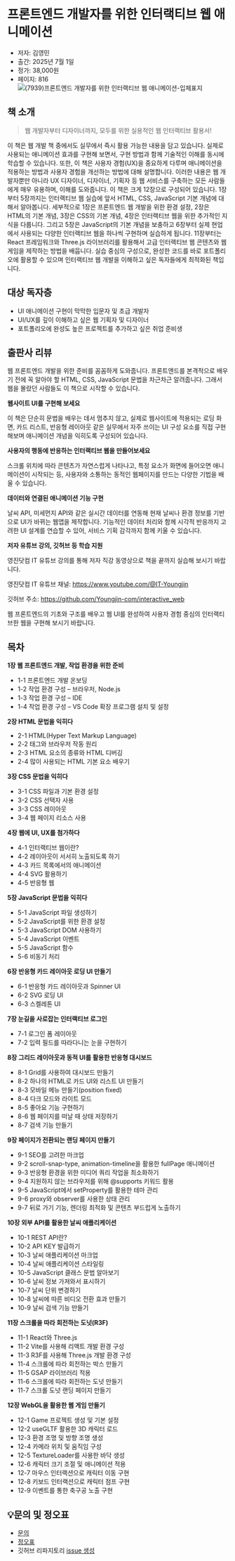 # 프론트엔드 개발자를 위한 인터랙티브 웹 애니메이션

- 저자: 김영민
- 출간: 2025년 7월 1일
- 정가: 38,000원
- 페이지: 816
![(7939)프론트엔드 개발자를 위한 인터랙티브 웹 애니메이션-입체표지](https://github.com/user-attachments/assets/fd3858f1-782e-42cc-a7d9-31c8a3276d2d)

## 책 소개

> 웹 개발자부터 디자이너까지,
> 모두를 위한 실용적인 웹 인터랙티브 활용서!

이 책은 웹 개발 책 중에서도 실무에서 즉시 활용 가능한 내용을 담고 있습니다. 실제로 사용되는 애니메이션 효과를 구현해 보면서, 구현 방법과 함께 기술적인 이해를 동시에 학습할 수 있습니다. 또한, 이 책은 사용자 경험(UX)을 중요하게 다루며 애니메이션을 적용하는 방법과 사용자 경험을 개선하는 방법에 대해 설명합니다. 이러한 내용은 웹 개발자뿐만 아니라 UX 디자이너, 디자이너, 기획자 등 웹 서비스를 구축하는 모든 사람들에게 매우 유용하며, 이해를 도와줍니다.
이 책은 크게 12장으로 구성되어 있습니다. 1장부터 5장까지는 인터랙티브 웹 실습에 앞서 HTML, CSS, JavaScript 기본 개념에 대해서 알아봅니다. 세부적으로 1장은 프론트엔드 웹 개발을 위한 환경 설정, 2장은 HTML의 기본 개념, 3장은 CSS의 기본 개념, 4장은 인터랙티브 웹을 위한 추가적인 지식을 다룹니다. 그리고 5장은 JavaScript의 기본 개념을 보충하고 6장부터 실제 현업에서 사용되는 다양한 인터랙티브 웹을 하나씩 구현하며 실습하게 됩니다. 11장부터는 React 프레임워크와 Three.js 라이브러리를 활용해서 고급 인터랙티브 웹 콘텐츠와 웹 게임을 제작하는 방법을 배웁니다. 
실습 중심의 구성으로, 완성한 코드를 바로 포트폴리오에 활용할 수 있으며 인터랙티브 웹 개발을 이해하고 싶은 독자들에게 최적화된 책입니다.

## 대상 독자층
- UI 애니메이션 구현이 막막한 입문자 및 초급 개발자
- UI/UX를 깊이 이해하고 싶은 웹 기획자 및 디자이너
-	포트폴리오에 완성도 높은 프로젝트를 추가하고 싶은 취업 준비생

## 출판사 리뷰
웹 프론트엔드 개발을 위한 준비를 꼼꼼하게 도와줍니다.
프론트엔드를 본격적으로 배우기 전에 꼭 알아야 할 HTML, CSS, JavaScript 문법을 차근차근 알려줍니다. 그래서 웹을 몰랐던 사람들도 이 책으로 시작할 수 있습니다.

**웹사이트 UI를 구현해 보세요**

이 책은 단순히 문법을 배우는 데서 멈추지 않고, 실제로 웹사이트에 적용되는 로딩 화면, 카드 리스트, 반응형 레이아웃 같은 실무에서 자주 쓰이는 UI 구성 요소를 직접 구현해보며 애니메이션 개념을 익히도록 구성되어 있습니다.

**사용자의 행동에 반응하는 인터랙티브 웹을 만들어보세요**

스크롤 위치에 따라 콘텐츠가 자연스럽게 나타나고, 특정 요소가 화면에 들어오면 애니메이션이 시작되는 등, 사용자와 소통하는 동적인 웹페이지를 만드는 다양한 기법을 배울 수 있습니다.

**데이터와 연결된 애니메이션 기능 구현**

날씨 API, 미세먼지 API와 같은 실시간 데이터를 연동해 현재 날씨나 환경 정보를 기반으로 UI가 바뀌는 웹앱을 제작합니다. 기능적인 데이터 처리와 함께 시각적 반응까지 고려한 UI 설계를 연습할 수 있어, 서비스 기획 감각까지 함께 키울 수 있습니다.

**저자 유튜브 강의, 깃허브 등 학습 지원**

영진닷컴 IT 유튜브 강의를 통해 저자 직강 동영상으로 책을 끝까지 실습해 보시기 바랍니다.

영진닷컴 IT 유튜브 채널: https://www.youtube.com/@IT-Youngjin

깃허브 주소: https://github.com/Youngjin-com/interactive_web

웹 프론트엔드의 기초와 구조를 배우고 웹 UI를 완성하여 사용자 경험 중심의 인터랙티브한 웹을 구현해 보시기 바랍니다.

## 목차
**1장 웹 프론트엔드 개발, 작업 환경을 위한 준비**
- 1-1 프론트엔드 개발 온보딩
- 1-2 작업 환경 구성 – 브라우저, Node.js
- 1-3 작업 환경 구성 – IDE
- 1-4 작업 환경 구성 – VS Code 확장 프로그램 설치 및 설정

**2장 HTML 문법을 익히다**
- 2-1 HTML(Hyper Text Markup Language)
- 2-2 <meta> 태그와 브라우저 작동 원리
- 2-3 HTML 요소의 종류와 HTML 디버깅
- 2-4 많이 사용되는 HTML 기본 요소 배우기

**3장 CSS 문법을 익히다**
- 3-1 CSS 파일과 기본 환경 설정
- 3-2 CSS 선택자 사용
- 3-3 CSS 레이아웃
- 3-4 웹 페이지 리소스 사용

**4장 웹에 UI, UX를 첨가하다**
- 4-1 인터랙티브 웹이란?
- 4-2 레이아웃이 서서히 노출되도록 하기
- 4-3 카드 목록에서의 애니메이션
- 4-4 SVG 활용하기
- 4-5 반응형 웹

**5장 JavaScript 문법을 익히다**
- 5-1 JavaScript 파일 생성하기
- 5-2 JavaScript를 위한 환경 설정
- 5-3 JavaScript DOM 사용하기
- 5-4 JavaScript 이벤트
- 5-5 JavaScript 함수
- 5-6 비동기 처리

**6장 반응형 카드 레이아웃 로딩 UI 만들기**
- 6-1 반응형 카드 레이아웃과 Spinner UI
- 6-2 SVG 로딩 UI
- 6-3 스켈레톤 UI

**7장 눈길을 사로잡는 인터랙티브 로그인**
- 7-1 로그인 폼 레이아웃
- 7-2 입력 필드를 따라다니는 눈을 구현하기

**8장 그리드 레이아웃과 동적 UI를 활용한 반응형 대시보드**
- 8-1 Grid를 사용하여 대시보드 만들기
- 8-2 하나의 HTML로 카드 UI와 리스트 UI 만들기
- 8-3 모바일 메뉴 만들기(position fixed)
- 8-4 다크 모드와 라이트 모드
- 8-5 좋아요 기능 구현하기
- 8-6 웹 페이지를 떠날 때 상태 저장하기
- 8-7 검색 기능 만들기

**9장 페이지가 전환되는 랜딩 페이지 만들기**
- 9-1 SEO를 고려한 마크업
- 9-2 scroll-snap-type, animation-timeline을 활용한 fullPage 애니메이션
- 9-3 반응형 환경을 위한 미디어 쿼리 작업을 최소화하기
- 9-4 지원하지 않는 브라우저를 위해 @supports 키워드 활용
- 9-5 JavaScript에서 setProperty를 활용한 테마 관리
- 9-6 proxy와 observer를 사용한 상태 관리
- 9-7 뒤로 가기 기능, 렌더링 최적화 및 콘텐츠 부드럽게 노출하기

**10장 외부 API를 활용한 날씨 애플리케이션**
- 10-1 REST API란?
- 10-2 API KEY 발급하기
- 10-3 날씨 애플리케이션 마크업
- 10-4 날씨 애플리케이션 스타일링
- 10-5 JavaScript 클래스 문법 알아보기
- 10-6 날씨 정보 가져와서 표시하기
- 10-7 날씨 단위 변경하기
- 10-8 날씨에 따른 비디오 전환 효과 만들기
- 10-9 날씨 검색 기능 만들기

**11장 스크롤을 따라 회전하는 도넛(R3F)**
- 11-1 React와 Three.js
- 11-2 Vite를 사용해 리액트 개발 환경 구성
- 11-3 R3F를 사용해 Three.js 개발 환경 구성
- 11-4 스크롤에 따라 회전하는 박스 만들기
- 11-5 GSAP 라이브러리 적용
- 11-6 스크롤에 따라 회전하는 도넛 만들기
- 11-7 스크롤 도넛 랜딩 페이지 만들기

**12장 WebGL을 활용한 웹 게임 만들기**
- 12-1 Game 프로젝트 생성 및 기본 설정
- 12-2 useGLTF 활용한 3D 캐릭터 로드
- 12-3 환경 조명 및 방향 조명 생성
- 12-4 카메라 위치 및 움직임 구성
- 12-5 TextureLoader를 사용한 바닥 생성
- 12-6 캐릭터 크기 조절 및 애니메이션 적용
- 12-7 마우스 인터랙션으로 캐릭터 이동 구현
- 12-8 키보드 인터랙션으로 캐릭터 점프 구현
- 12-9 이벤트를 통한 축구공 노출 구현

## 💡문의 및 정오표
- [문의](mailto:Support@youngjin.com)
- [정오표](https://www.youngjin.com/Artyboard/mboard.asp?strBoardID=errata)
- 깃허브 리파지토리 [issue 생성](https://github.com/Youngjin-com/interactive_web/issues/new)
